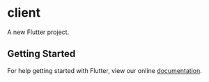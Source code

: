 # client

A new Flutter project.

## Getting Started

For help getting started with Flutter, view our online
[documentation](https://flutter.io/).
